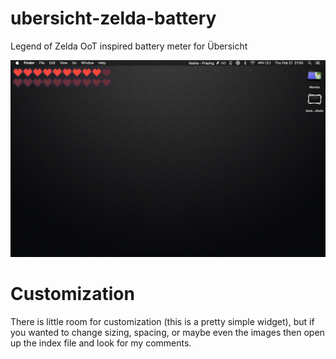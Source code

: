 # ubersicht-zelda-battery
Legend of Zelda OoT inspired battery meter for Übersicht

![screen shot](/media/screenshot.png)

# Customization
There is little room for customization (this is a pretty simple widget), but if you wanted to change sizing, spacing, or maybe even the images then open up the index file and look for my comments.
